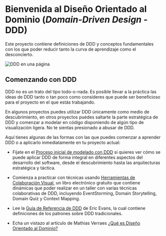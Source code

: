 # Bienvenida al Diseño Orientado al Dominio (_Domain-Driven Design_ - DDD)

Este proyecto contiene definiciones de DDD y conceptos fundamentales con los que poder reducir tanto la curva de aprendizaje como el desconcierto. 

![DDD en una página](resources/ddd_en_una_pagina.jpg)

## Comenzando con DDD

DDD no es un trato del tipo todo-o-nada. Es posible llevar a la práctica las ideas de DDD tanto o tan poco como consideres que puede ser beneficioso para el proyecto en el que estás trabajando.

En algunos proyectos puedes utilizar DDD únicamente como medio de descubrimiento, en otros proyectos puedes saltarte la parte estratégica de DDD y comenzar a modelar en código disponiendo de algún tipo de visualización ligera. No te sientas presionado a abusar de DDD.

Aquí tienes algunas de las formas con las que puedes comenzar a aprender DDD o a aplicarlo inmediatamente en tu proyecto actual:

- Fíjate en el [Proceso inicial de modelado con DDD](https://github.com/ddd-crew/ddd-starter-modelling-process) si quieres ver cómo se puede aplicar DDD de forma integral en diferentes aspectos del desarrollo del software, desde el descubrimiento hasta las arquitecturas estratégica y táctica. 

- Comienza a practicar con técnicas usando [Herramientas de Colaboración Visual](https://leanpub.com/visualcollaborationtools), un libro electrónico gratuito que contiene dinámicas que poder realizar en un taller con varias técnicas colaborativas de DDD, incluyendo EventStorming, Domain Storytelling, Domain Quiz y Context Mapping.

- Lee la [Guía de Referencia de DDD](https://www.domainlanguage.com/wp-content/uploads/2016/05/DDD_Reference_2015-03.pdf) de Eric Evans, la cual contiene definiciones de los patrones sobre DDD tradicionales.

- Echa un vistazo al artículo de Mathias Verraes [¿Qué es Diseño Orientado al Dominio?](https://verraes.net/2021/09/what-is-domain-driven-design-ddd/)
